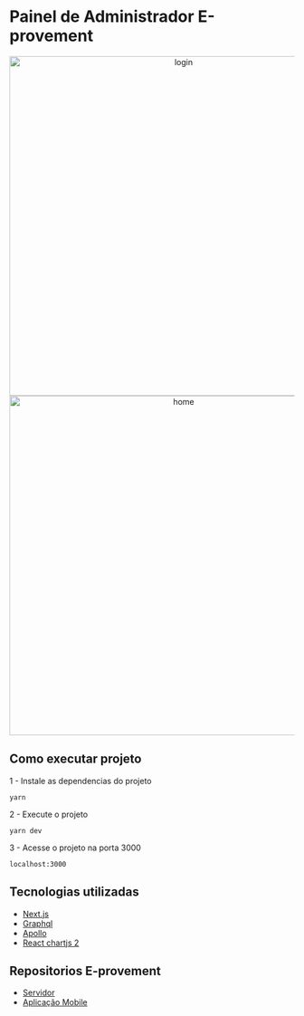 
# Painel de Administrador E-provement

<center>

<img src="https://lh3.googleusercontent.com/q_HviNQ913V4qJKPYGfFCC1g-lXIFn17MX_oA2YUKC_qqSgRwKVGi_-8L4PrCOqcJxc8UXlS_3UHqgFpzQpIscDo_i-YWhSHUStXMCvyQQaLQe0q4pqNoqp2O52IFg2z9cMpisuuFRY_PBKpFSlAYv1pWCh3Ze3V7T2ozWl_gPexT35n3NlkTumo-7t6h1U4isPLhv6sWsX39CNtrIM-2lpZ_QBEt5bsT3kLerVa0WOVYI6XDWwbdtOEqCCoIL3NKN10SG6LebR1kAJuDL7TYaBsv5CEygSnN_b7kLfPgQ0v7Zn_zgwBwnMPxu5BhxndU9E-ApWzw34D1RdzQJWIhvLKML3NYqnVFV2ZJny0Abw6eHOGULeSoEJL4oIMkeQG4WKuIzOT_kL0gAohVQOmyCGsLm58isjWHvyu0V1gjg4PKtiJmqz9jMKtNuhnL4EH0mOMulQ7nL2RP1NeZCyA4FDX6WxTrIOM00fNveMD_SeqPUmt3iMfS6wbyLTvJFBBk1aH7ap5vAzCkutgbjbo9q819K1ySEnfgf8SaTcgkbPIyKB5JOud4KdbygqSoNUmOieXQDefN9Mynp6Xv5_V5W0CP9vo2F0FF4cZPZbBPil4N3WxQEAMwEinOrRzuHNoesnb9duCh11PkeU3IqgrBs7YqqXHmwteGQsx-LFUdUKJwQBPKiwfYptg3LAri-GelZSpS61unQah1BLnN4nCW97Y=w1919-h981-no?authuser=0" alt="login" width="600"/>
<img src="https://lh3.googleusercontent.com/WX-EaP7kTwEwctZ9i4BhsXJ3f8KAgXwau5puazCRfDi9X2-93qov7yKyqLRrkPpJs_E0i2uW9yyL0CasB8mWxls80WkaXJnWHMTYQdUGFtyhDVPxW29M65M79AuvXQmc-NrEUPBDMJsCLa0BWnlL12BM8NtnmzfSLimECLyf9d5K8_5gqFku3-X92sGuKoqoIUeEfZem0WRfMYSM5voYxdFjPsy2Q5atDH_Su-06f0VbbFA4F1IA_DIH_jQjgBTzuQSbmDqepvFIOEV9kLfM5L1OOxVSFFlZOqJev1fgMKmPcJchUyEwUZT2SdYSvGFZ4ZLDhf0PNE1SaQG_P9Ssw9kp1h6WG3cNrlJUhFanwN5Swocw-sPe6aIe356BYP2acXrRMA8ng1FFUBlFknTnqHo-JuWZGJOBSrVA455n-_ZU4KuexizrTLjWv0-trQYJvAKSKnlIrsXkQFgphiABrKnGCQ8L0WR4nQme59jOJ95CXEIgdhvJHhiMcOSfb0hbaGm85VYNFUIZu-Z2OUybuZoDDsb5kqt0HTKMyykJUmtSwMZ8u2lcf82hB0T7kydhqkXsmg1lv-Gedh88MlBGqQSD7-AhnmEXaCEQQmXtfX8aGEPjQQLlUaptgqX73OF3d_43MiwzfufpNQe37Z1EdSkg1aJoE5bLm9PhExQL0QTu0OCNzDCr-R_xDC47qu50uYXYFO6uy--pjrjbT5DZ5Cbb=w503-h249-no?authuser=0" alt="home" width="600"/>
</center>


## Como executar projeto

1 - Instale as dependencias do projeto

```
yarn
```

2 - Execute o projeto

```
yarn dev
```

3 - Acesse o projeto na porta 3000

```
localhost:3000
```


## Tecnologias utilizadas

* [Next.js](https://nextjs.org/) 
* [Graphql](https://graphql.org/)
* [Apollo](https://www.apollographql.com/)
* [React chartjs 2](http://reactchartjs.github.io/react-chartjs-2/#/)

## Repositorios E-provement
* [Servidor](https://github.com/TCC-Caio-Matheus/Backend)
* [Aplicação Mobile](https://github.com/TCC-Caio-Matheus/Front-Mobile)